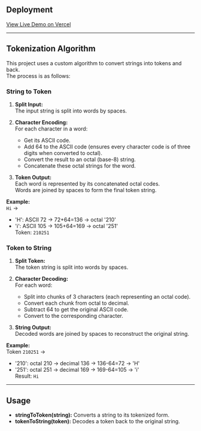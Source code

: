 ## Deployment
  [View Live Demo on Vercel](https://token-buddy-sigma.vercel.app/)

---
## Tokenization Algorithm

This project uses a custom algorithm to convert strings into tokens and back.  
The process is as follows:

### String to Token

1. **Split Input:**  
   The input string is split into words by spaces.

2. **Character Encoding:**  
   For each character in a word:
   - Get its ASCII code.
   - Add 64 to the ASCII code (ensures every character code is of three digits when converted to octal).
   - Convert the result to an octal (base-8) string.
   - Concatenate these octal strings for the word.

3. **Token Output:**  
   Each word is represented by its concatenated octal codes.  
   Words are joined by spaces to form the final token string.

**Example:**  
`Hi` →  
- 'H': ASCII 72 → 72+64=136 → octal '210'  
- 'i': ASCII 105 → 105+64=169 → octal '251'  
Token: `210251`

### Token to String

1. **Split Token:**  
   The token string is split into words by spaces.

2. **Character Decoding:**  
   For each word:
   - Split into chunks of 3 characters (each representing an octal code).
   - Convert each chunk from octal to decimal.
   - Subtract 64 to get the original ASCII code.
   - Convert to the corresponding character.

3. **String Output:**  
   Decoded words are joined by spaces to reconstruct the original string.

**Example:**  
Token `210251` →  
- '210': octal 210 → decimal 136 → 136-64=72 → 'H'  
- '251': octal 251 → decimal 169 → 169-64=105 → 'i'  
Result: `Hi`

---

## Usage

- **stringToToken(string):** Converts a string to its tokenized form.
- **tokenToString(token):** Decodes a token back to the original string.

